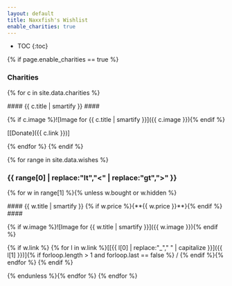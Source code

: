 ```yaml
---
layout: default
title: Naxxfish's Wishlist
enable_charities: true
---
```

* TOC
{:toc}

{% if page.enable_charities == true %}
### Charities ###
{% for c in site.data.charities %}

<div class="tile" markdown="1">
#### {{ c.title | smartify }} ####

{% if c.image %}![Image for {{ c.title | smartify }}]({{ c.image }}){% endif %}

<span>[[Donate]({{ c.link }})]</span>
</div>
{% endfor %}
{% endif %}

{% for range in site.data.wishes %}
### {{ range[0] | replace:"lt","<" | replace:"gt",">" }} ###

{% for w in range[1] %}{% unless w.bought or w.hidden %}

<div class="tile" markdown="1">
#### {{ w.title | smartify }} {% if w.price %}<span style="white-space:nowrap">{**{{ w.price }}**}</span>{% endif %} ####

{% if w.image %}![Image for {{ w.title | smartify }}]({{ w.image }}){% endif %}

{% if w.link %}
<span>{% for l in w.link %}[[{{ l[0] | replace:"_"," " | capitalize }}]({{ l[1] }})]{% if forloop.length > 1 and forloop.last == false %} / {% endif %}{% endfor %}</span>
{% endif %}
</div>
{% endunless %}{% endfor %}
{% endfor %}
